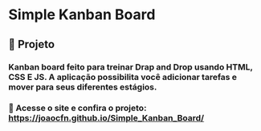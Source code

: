 # Simple Kanban Board

## :pencil: Projeto

### Kanban board feito para treinar Drap and Drop usando HTML, CSS E JS. A aplicação possibilita você adicionar tarefas e mover para seus diferentes estágios.

### :link: Acesse o site e confira o projeto: https://joaocfn.github.io/Simple_Kanban_Board/


